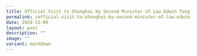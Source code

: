 ```yaml
---
title: Official Visit to Shanghai by Second Minister of Law Edwin Tong SC
permalink: /official-visit-to-shanghai-by-second-minister-of-law-edwin-tong-sc/
date: 2024-11-09
layout: post
description: ""
image: ""
variant: markdown
---
```

